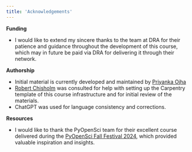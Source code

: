 ```yaml
---
title: 'Acknowledgements'
---
```


**Funding**

* I would like to extend my sincere thanks to the team at DRA for their patience and guidance throughout the development of this course, which may in future be paid via DRA for delivering it through their network.

**Authorship**  

* Initial material is currently developed and maintained by [Priyanka Ojha](https://orcid.org/0000-0002-6844-6493)
* [Robert Chisholm](https://orcid.org/0000-0003-3379-9042) was consulted for help with setting up the Carpentry template of this course infrastructure and for initial review of the materials.
* ChatGPT was used for language consistency and corrections.

**Resources**

* I would like to thank the PyOpenSci team for their excellent course delivered during the [PyOpenSci Fall Festival 2024](https://github.com/pyOpenSci/ff-2024-create-python-package), which provided valuable inspiration and insights.


